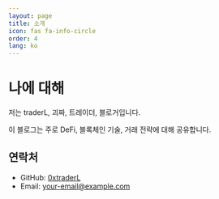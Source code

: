 ```yaml
---
layout: page
title: 소개
icon: fas fa-info-circle
order: 4
lang: ko
---
```


# 나에 대해

저는 traderL, 괴짜, 트레이더, 블로거입니다.

이 블로그는 주로 DeFi, 블록체인 기술, 거래 전략에 대해 공유합니다.

## 연락처

- GitHub: [0xtraderL](https://github.com/0xtraderL)
- Email: your-email@example.com 